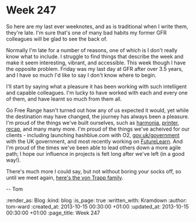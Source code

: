 Week 247
========

So here are my last ever weeknotes, and as is traditional when I write them, they're late.  I'm sure that's one of many bad habits my former GFR colleagues will be glad to see the back of.

Normally I'm late for a number of reasons, one of which is I don't really know what to include.  I struggle to find things that describe the week and make it seem interesting, vibrant, and accessible.  This week though I have the opposite problem.  Friday was my last day at GFR after over 3.5 years, and I have so much I'd like to say I don't know where to begin.

I'll start by saying what a pleasure it has been working with such intelligent and capable colleagues.  I'm lucky to have worked with each and every one of them, and have learnt so much from them all.

Go Free Range hasn't turned out how any of us expected it would, yet while the destination may have changed, the journey has always been a pleasure.  I'm proud of the things we've built ourselves, such as [harmonia](https://harmonia.io), [printer](http://gofreerange.com/printer), [recap](https://github.com/freerange/recap), and many many more.  I'm proud of the things we've acheived for our clients - including launching hashblue.com with O2, [gov.uk/government](https://www.gov.uk/government) with the UK government, and most recently working on [FutureLearn](https://www.futurelearn.com).  And I'm proud of the times we've been able to lead others down a more agile path; I hope our influence in projects is felt long after we've left (in a good way!).

There's much more I could say, but not without boring your socks off, so until we meet again, [here's the von Trapp family](http://www.youtube.com/watch?v=xNs3nK31DKc).

-- Tom

:render_as: Blog
:kind: blog
:is_page: true
:written_with: Kramdown
:author: tom-ward
:created_at: 2013-10-15 00:30:00 +01:00
:updated_at: 2013-10-15 00:30:00 +01:00
:page_title: Week 247
